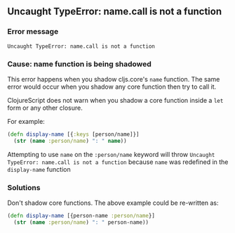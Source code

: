 ## Uncaught TypeError: name.call is not a function

### Error message

```
Uncaught TypeError: name.call is not a function
```

### Cause: name function is being shadowed

This error happens when you shadow cljs.core's `name` function.  The same error
would occur when you shadow any core function then try to call it.

ClojureScript does not warn when you shadow a core function inside a `let` form
or any other closure.

For example:

```clojure
(defn display-name [{:keys [person/name]}]
  (str (name :person/name) ": " name))
```

Attempting to use `name` on the `:person/name` keyword will throw `Uncaught
TypeError: name.call is not a function` because `name` was redefined in the
`display-name` function

### Solutions

Don't shadow core functions. The above example could be re-written as:

```clojure
(defn display-name [{person-name :person/name}]
  (str (name :person/name) ": " person-name))
```
